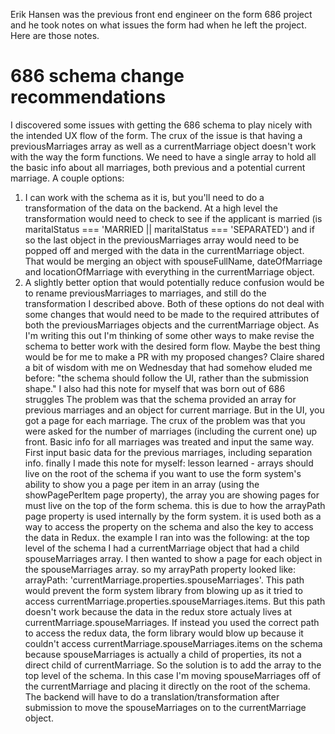 Erik Hansen was the previous front end engineer on the form 686 project and he took notes on what issues the form had when he left the project. Here are those notes.

# 686 schema change recommendations
I discovered some issues with getting the 686 schema to play nicely with the intended UX flow of the form. The crux of the issue is that having a previousMarriages array as well as a currentMarriage object doesn't work with the way the form functions. We need to have a single array to hold all the basic info about all marriages, both previous and a potential current marriage.
A couple options:
1. I can work with the schema as it is, but you'll need to do a transformation of the data on the backend. At a high level the transformation would need to check to see if the applicant is married (is maritalStatus === 'MARRIED || maritalStatus === 'SEPARATED') and if so the last object in the previousMarriages array would need to be popped off and merged with the data in the currentMarriage object. That would be merging an object with spouseFullName, dateOfMarriage and locationOfMarriage with everything in the currentMarriage object.
2. A slightly better option that would potentially reduce confusion would be to rename previousMarriages to marriages, and still do the transformation I described above.
Both of these options do not deal with some changes that would need to be made to the required attributes of both the previousMarriages objects and the currentMarriage object.
As I'm writing this out I'm thinking of some other ways to make revise the schema to better work with the desired form flow. Maybe the best thing would be for me to make a PR with my proposed changes?
Claire shared a bit of wisdom with me on Wednesday that had somehow eluded me before:
"the schema should follow the UI, rather than the submission shape."
I also had this note for myself that was born out of 686 struggles
The problem was that the schema provided an array for previous marriages and an object for current marriage. But in the UI, you got a page for each marriage. The crux of the problem was that you were asked for the number of marriages (including the current one) up front. Basic info for all marriages was treated and input the same way. First input basic data for the previous marriages, including separation info.
finally I made this note for myself:
lesson learned - arrays should live on the root of the schema
if you want to use the form system's ability to show you a page per item in an array (using the showPagePerItem page property), the array you are showing pages for must live on the top of the form schema. this is due to how the arrayPath page property is used internally by the form system. it is used both as a way to access the property on the schema and also the key to access the data in Redux.
the example I ran into was the following:
at the top level of the schema I had a currentMarriage object that had a child spouseMarriages array. I then wanted to show a page for each object in the spouseMarriages array. so my arrayPath property looked like: arrayPath: 'currentMarriage.properties.spouseMarriages'. This path would prevent the form system library from blowing up as it tried to access currentMarriage.properties.spouseMarriages.items. But this path doesn't work because the data in the redux store actualy lives at currentMarriage.spouseMarriages.
If instead you used the correct path to access the redux data, the form library would blow up because it couldn't access currentMarriage.spouseMarriages.items on the schema because spouseMarriages is actually a child of properties, its not a direct child of currentMarriage.
So the solution is to add the array to the top level of the schema. In this case I'm moving spouseMarriages off of the currentMarriage and placing it directly on the root of the schema. The backend will have to do a translation/transformation after submission to move the spouseMarriages on to the currentMarriage object.
